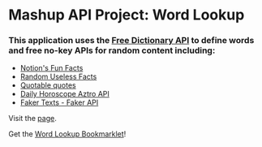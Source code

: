 # Mashup API Project: Word Lookup
### This application uses the [Free Dictionary API](https://dictionaryapi.dev/) to define words and free no-key APIs for random content including:
- [Notion's Fun Facts](https://aakhilv.notion.site/fun-bea0f2ca5aaa411f93a3a9fa1699ce39)
- [Random Useless Facts](https://uselessfacts.jsph.pl/P)
- [Quotable quotes](https://github.com/lukePeavey/quotable)
- [Daily Horoscope Aztro API](https://aztro.sameerkumar.website/)
- [Faker Texts - Faker API](https://fakerapi.it/en)

Visit the [page](https://projects.theartoftechllc.com/mashups/word-lookup-bar/index.html).

Get the [Word Lookup Bookmarklet](https://github.com/john-chase/projects_mashups_word-lookup-bookmarklet)!